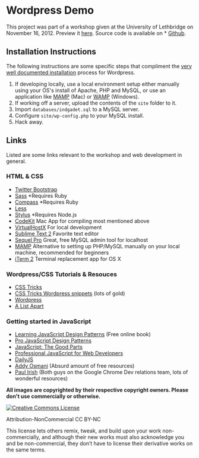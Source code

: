 Wordpress Demo
==============

This project was part of a workshop given at the University of Lethbridge on November 16, 2012. Preview it [here](http://ingadget.general-metrics.com/). Source code is available on * [Github](https://github.com/Jonesy/UlethWordpressDemo).

## Installation Instructions

The following instructions are some specific steps that compliment the [very well documented installation](http://codex.wordpress.org/Installing_WordPress) process for Wordpress.

1. If developing locally, use a local environment setup either manually using your OS's install of Apache, PHP and MySQL, or use an application like [MAMP](http://www.mamp.info/en/index.html) (Mac) or [WAMP](http://www.wampserver.com/en/) (Windows).
1. If working off a server, upload the contents of the `site` folder to it.
1. Import `databases/indgadet.sql` to a MySQL server.
1. Configure `site/wp-config.php` to your MySQL install.
1. Hack away.

## Links

Listed are some links relevant to the workshop and web development in general.

### HTML & CSS
* [Twitter Bootstrap](http://twitter.github.com/bootstrap/)
* [Sass](http://sass-lang.com/) *Requires Ruby
* [Compass](http://compass-style.org/) *Requires Ruby
* [Less](http://lesscss.org/)
* [Stylus](http://learnboost.github.com/stylus/) *Requires Node.js
* [CodeKit](http://incident57.com/codekit/) Mac App for compiling most mentioned above
* [VirtualHostX](http://clickontyler.com/virtualhostx/) For local development
* [Sublime Text 2](http://www.sublimetext.com/) Favorite text editor
* [Sequel Pro](http://www.sequelpro.com/) Great, free MySQL admin tool for localhost
* [MAMP](http://www.mamp.info/) Alternative to setting up PHP/MySQL manually on your local machine, recommended for beginners
* [iTerm 2](http://www.iterm2.com/) Terminal replacement app for OS X

### Wordpress/CSS Tutorials & Resouces
* [CSS Tricks](http://css-tricks.com/)
* [CSS Tricks Wordpress snippets](http://css-tricks.com/snippets/wordpress/) (lots of gold)
* [Wordpress](http://wp.tutsplus.com/)
* [A List Apart](http://alistapart.com/)

### Getting started in JavaScript

* [Learning JavaScript Design Patterns](http://addyosmani.com/resources/essentialjsdesignpatterns/book/) (Free online book)
* [Pro JavaScript Design Patterns](http://www.amazon.com/JavaScript-Design-Patterns-Recipes-Problem-Solution/dp/159059908X)
* [JavaScript: The Good Parts](http://shop.oreilly.com/product/9780596517748.do)
* [Professional JavaScript for Web Developers](http://www.amazon.com/Professional-JavaScript-Developers-Wrox-Guides/dp/0764579088)
* [DailyJS](http://dailyjs.com/)
* [Addy Osmani](http://addyosmani.com/) (Absurd amount of free resources)
* [Paul Irish](http://paulirish.com/) (Both guys on the Google Chrome Dev relations team, lots of wonderful resources)

**All images are copyrighted by their respective copyright owners. Please don't use commercially or otherwise.**

<a rel="license" href="http://creativecommons.org/licenses/by-nc/2.5/ca/deed.en_US"><img alt="Creative Commons License" style="border-width:0" src="http://i.creativecommons.org/l/by-nc/2.5/ca/88x31.png" /></a>

Attribution-NonCommercial
CC BY-NC

This license lets others remix, tweak, and build upon your work non-commercially, and although their new works must also acknowledge you and be non-commercial, they don’t have to license their derivative works on the same terms.